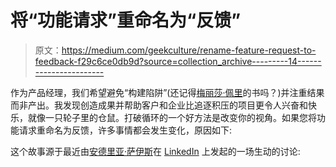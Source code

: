 # 将“功能请求”重命名为“反馈”

> 原文：<https://medium.com/geekculture/rename-feature-request-to-feedback-f29c6ce0db9d?source=collection_archive---------14----------------------->

作为产品经理，我们希望避免“构建陷阱”(还记得[梅丽莎·佩里](https://medium.com/u/d5387b79efe8?source=post_page-----f29c6ce0db9d--------------------------------)的书吗？)并注重结果而非产出。我发现创造成果并帮助客户和企业比追逐积压的项目更令人兴奋和快乐，就像一只轮子里的仓鼠。打破循环的一个好方法是改变你的视角。如果您将功能请求重命名为反馈，许多事情都会发生变化，原因如下:

这个故事源于最近由[安德里亚·萨伊斯](https://medium.com/u/3b93a6a279dd?source=post_page-----f29c6ce0db9d--------------------------------)在 [LinkedIn](https://www.linkedin.com/posts/andreasaez_productmanagement-feedbackmanagement-prodmgmt-activity-6790919968318898176-9Ecl) 上发起的一场生动的讨论: